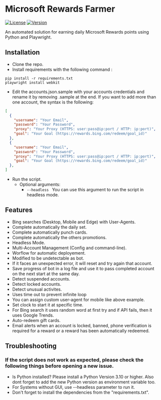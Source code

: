 # Microsoft Rewards Farmer

[![License](https://img.shields.io/badge/license-MIT-green.svg?style=flat)](LICENSE)
[![Version](https://img.shields.io/badge/version-v0.1-blue.svg?style=flat)](#)

An automated solution for earning daily Microsoft Rewards points using Python and Playwright.

## Installation

- Clone the repo.
- Install requirements with the following command :
```
pip install -r requirements.txt
playwright install webkit
```
- Edit the accounts.json.sample with your accounts credentials and rename it by removing .sample at the end. If you want to add more than one account, the syntax is the following:
```json
[
  {
    "username": "Your Email",
    "password": "Your Password",
    "proxy": "Your Proxy (HTTPS: user:pass@ip:port / HTTP: ip:port)",
    "goal": "Your Goal (https://rewards.bing.com/redeem/goal_id)"
  },
  {
    "username": "Your Email",
    "password": "Your Password",
    "proxy": "Your Proxy (HTTPS: user:pass@ip:port / HTTP: ip:port)",
    "goal": "Your Goal (https://rewards.bing.com/redeem/goal_id)"
  },
]
```
- Run the script.
  - Optional arguments:
    - `--headless ` You can use this argument to run the script in headless mode.

## Features

- Bing searches (Desktop, Mobile and Edge) with User-Agents.
- Complete automatically the daily set.
- Complete automatically punch cards.
- Complete automatically the others promotions.
- Headless Mode.
- Multi-Account Management (Config and command-line).
- Worflow for automatic deployement.
- Modified to be undetectable as bot.
- If it faces an unexpected error, it will reset and try again that account.
- Save progress of bot in a log file and use it to pass completed account on the next start at the same day.
- Detect suspended accounts.
- Detect locked accounts.
- Detect unusual activites.
- Uses time out to prevent infinite loop
- You can assign custom user-agent for mobile like above example.
- Set clock to start it at specific time.
- For Bing search it uses random word at first try and if API fails, then it uses Google Trends.
- Auto-redeem gift cards.
- Email alerts when an account is locked, banned, phone verification is required for a reward or a reward has been automatically redeemed.

## Troubleshooting

### If the script does not work as expected, please check the following things before opening a new issue.

- Is Python installed? Please install a Python Version 3.10 or higher. Also dont forget to add the new Python version as environment variable too.
- For Systems without GUI, use --headless parameter to run it.
- Don't forget to install the dependencies from the "requirements.txt".
